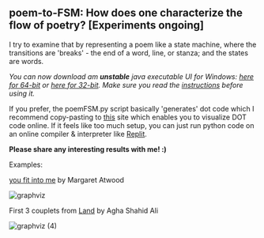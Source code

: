  ## poem-to-FSM: How does one characterize the flow of poetry? [Experiments ongoing]
I try to examine that by representing a poem like a state machine, where the transitions are 'breaks' - the end of a word, line, or stanza; and the states are words. 

_You can now download am **unstable** java executable UI for Windows: [here for 64-bit](https://github.com/cosmicbhejafry/poem-to-FSM/tree/main/processing_JavaExecutable/invoker/application.windows64) or [here for 32-bit](https://github.com/cosmicbhejafry/poem-to-FSM/tree/main/processing_JavaExecutable/invoker/application.windows32). Make sure you read the [instructions](https://github.com/cosmicbhejafry/poem-to-FSM/blob/main/processing_JavaExecutable/invoker/instruct.md) before using it._

If you prefer, the poemFSM.py script basically 'generates' dot code which I recommend copy-pasting to [this](https://dreampuf.github.io/GraphvizOnline/#digraph%20G%20%7B%0A%0A%7D) site which enables you to visualize DOT code online. If it feels like too much setup, you can just run python code on an online compiler & interpreter like [Replit](https://replit.com/new/python3). 

**Please share any interesting results with me! :)**

Examples:

[you fit into me](https://www.poetryfoundation.org/poems/151653/you-fit-into-me) by Margaret Atwood

![graphviz](https://user-images.githubusercontent.com/47458458/123553482-faf08680-d798-11eb-81e1-4fdf0a37c653.png)

First 3 couplets from [Land](https://www.poetryfoundation.org/poetrymagazine/poems/41227/land) by Agha Shahid Ali

![graphviz (4)](https://user-images.githubusercontent.com/47458458/123553961-80753600-d79b-11eb-9f1d-2b2639b7473e.png)

